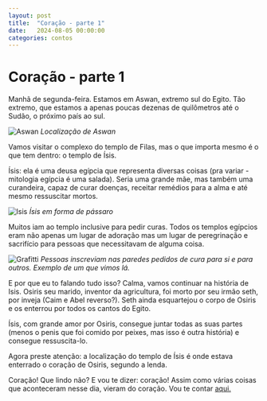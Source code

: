 ```yaml
---
layout: post
title:  "Coração - parte 1"
date:   2024-08-05 00:00:00
categories: contos
---
```

# Coração - parte 1

Manhã de segunda-feira. Estamos em Aswan, extremo sul do Egito. Tão extremo, que estamos a apenas poucas dezenas de quilômetros até o Sudão, o próximo país ao sul.

![Aswan](https://pietroid.github.io/egypt-travelogue/assets/images/aswan_location.png)
_Localização de Aswan_

Vamos visitar o complexo do templo de Filas, mas o que importa mesmo é o que tem dentro: o templo de Ísis.

Ísis: ela é uma deusa egípcia que representa diversas coisas (pra variar - mitologia egípcia é uma salada). Seria uma grande mãe, mas também uma curandeira, capaz de curar doenças, receitar remédios para a alma e até mesmo ressuscitar mortos. 

![Isis](https://pietroid.github.io/egypt-travelogue/assets/images/isis.png)
_Ísis em forma de pássaro_

Muitos iam ao templo inclusive para pedir curas. Todos os templos egípcios eram não apenas um lugar de adoração mas um lugar de peregrinação e sacrifício para pessoas que necessitavam de alguma coisa.

![Grafitti](https://pietroid.github.io/egypt-travelogue/assets/images/isis_temple_grafitti.png)
_Pessoas inscreviam nas paredes pedidos de cura para si e para outros. Exemplo de um que vimos lá._

E por que eu to falando tudo isso? Calma, vamos continuar na história de Isis. Osiris seu marido, inventor da agricultura, foi morto por seu irmão seth, por inveja (Caim e Abel reverso?). Seth ainda esquartejou o corpo de Osiris e os enterrou por todos os cantos do Egito.

Ísis, com grande amor por Osiris, consegue juntar todas as suas partes (menos o penis que foi comido por peixes, mas isso é outra história) e consegue ressuscita-lo.

Agora preste atenção: a localização do templo de Ísis é onde estava enterrado o coração de Osiris, segundo a lenda. 

Coração! Que lindo não? E vou te dizer: coração! Assim como várias coisas que aconteceram nesse dia, vieram do coração. Vou te contar [aqui.](https://pietroid.github.io/egypt-travelogue/contos/2024/08/05/coracao-parte-2.html)
